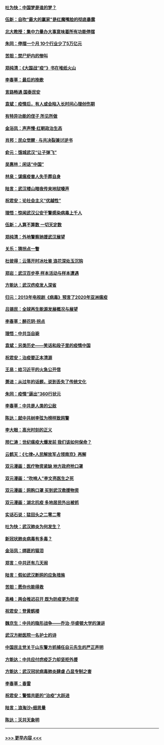 #### [吐为快：中国梦是谁的梦？](../pages/nsc993/n11906564.md?t=03020531) 
#### [伍新：自吹“最大的赢家”是红魔嘴脸的彻底暴露](../pages/nsc993/n11906407.md?t=03020531) 
#### [北大教授：集中力量办大事意味着所有功能停摆](../pages/nsc993/n11904800.md?t=03020531) 
#### [朱同：停摆一个月 10个行业少了5万亿元](../pages/nsc993/n11904498.md?t=03020531) 
#### [苦胆：焚尸炉内的惨叫](../pages/nsc993/n11904479.md?t=03020531) 
#### [郑纯清：《大国战“疫”》书在堆纸火山](../pages/nsc993/n11904450.md?t=03020531) 
#### [李春草：最后的挽歌](../pages/nsc993/n11904441.md?t=03020531) 
#### [言路畅通 国泰民安](../pages/nsc993/n11904222.md?t=03020531) 
#### [袁斌：疫情后，有人或会陷入长时间心理创伤期](../pages/nsc993/n11901514.md?t=03020531) 
#### [有特异功能的侄子 所见所做](../pages/nsc993/n11901154.md?t=03020531) 
#### [金浴凤：声声慢‧红朝政治生态](../pages/nsc993/n11899553.md?t=03020531) 
#### [肖邦：民众觉醒 · 与共决裂兼讨逆书](../pages/nsc993/n11898435.md?t=03020531) 
#### [俞元：饿城武汉“让子弹飞”](../pages/nsc993/n11898344.md?t=03020531) 
#### [吴惠林：闲话“中国”](../pages/nsc993/n11898182.md?t=03020531) 
#### [林泉：谋瘟疫害人失手葬自身](../pages/nsc993/n11897892.md?t=03020531) 
#### [陆言：武汉楼山暗夜传来地狱嚎声](../pages/nsc993/n11897033.md?t=03020531) 
#### [祝君安：论社会主义“优越性”](../pages/nsc993/n11897005.md?t=03020531) 
#### [理悟：惊闻武汉公安干警感染病毒上千人](../pages/nsc993/n11896947.md?t=03020531) 
#### [伍新：人算不算数 一切天定数](../pages/nsc993/n11893372.md?t=03020531) 
#### [郑纯清：外地警察驰援武汉展望](../pages/nsc993/n11893115.md?t=03020531) 
#### [关乐：猜拐点一瞥](../pages/nsc993/n11893020.md?t=03020531) 
#### [杜彼得：云落开时冰吐鉴 浪花深处玉沉钩](../pages/nsc993/n11892107.md?t=03020531) 
#### [郑岩：武汉百步亭 样本活动与样本遭遇](../pages/nsc993/n11892310.md?t=03020531) 
#### [方能达：武汉疠疫发人深省](../pages/nsc993/n11891376.md?t=03020531) 
#### [归元：2013年电视剧《病毒》预言了2020年亚洲瘟疫](../pages/nsc993/n11891126.md?t=03020531) 
#### [吕锡民：全球再生能源发展概况与展望](../pages/nsc993/n11890613.md?t=03020531) 
#### [李春草：醉花阴·拐点](../pages/nsc993/n11890567.md?t=03020531) 
#### [理悟：中共当自毙](../pages/nsc993/n11890559.md?t=03020531) 
#### [袁斌：另类历史——笑话和段子里的疫情中国](../pages/nsc993/n11889243.md?t=03020531) 
#### [祝君安：治疫要正本清源](../pages/nsc993/n11889085.md?t=03020531) 
#### [王易：给习近平的火急公开信](../pages/nsc993/n11888225.md?t=03020531) 
#### [萧进：从过年的话题，说到丢失了传统文化](../pages/nsc993/n11887732.md?t=03020531) 
#### [朱同：疫情“逼出”360行状元](../pages/nsc993/n11887678.md?t=03020531) 
#### [李春草：中共是人类的公敌](../pages/nsc993/n11887656.md?t=03020531) 
#### [陈达：就中共树李弦为榜样致网警](../pages/nsc993/n11887625.md?t=03020531) 
#### [李大眼：高光时刻的正义](../pages/nsc993/n11887585.md?t=03020531) 
#### [邢仁涛：世纪瘟疫大爆发前 我们该如何保命？](../pages/nsc993/n11887535.md?t=03020531) 
#### [云鹤天：《七律▪人民解放军占领南京》再解](../pages/nsc993/n11887524.md?t=03020531) 
#### [双元漫画：医疗物资紧缺 地方政府抢口罩](../pages/nsc993/n11884744.md?t=03020531) 
#### [双元漫画：“吹哨人”李文亮医生之死](../pages/nsc993/n11884705.md?t=03020531) 
#### [双元漫画：网购口罩 买到武汉救援物资](../pages/nsc993/n11884670.md?t=03020531) 
#### [双元漫画：湖北抗疫 多地居民外出被抓](../pages/nsc993/n11884643.md?t=03020531) 
#### [实话石说：猛回头之二零二零](../pages/nsc993/n11883968.md?t=03020531) 
#### [吐为快：武汉肺炎为何发生？](../pages/nsc993/n11882180.md?t=03020531) 
#### [新冠状肺炎病毒有多毒？](../pages/nsc993/n11881790.md?t=03020531) 
#### [金浴凤：绑匪的猫泪](../pages/nsc993/n11880664.md?t=03020531) 
#### [郑言：中共还有几天闹](../pages/nsc993/n11880645.md?t=03020531) 
#### [陆言：假如武汉断网的应急措施](../pages/nsc993/n11880619.md?t=03020531) 
#### [苦胆：愿你也能得救](../pages/nsc993/n11880601.md?t=03020531) 
#### [高峰：两会推迟召开  既为防疫更为防变](../pages/nsc993/n11879977.md?t=03020531) 
#### [祝君安：登黄鹤楼](../pages/nsc993/n11880583.md?t=03020531) 
#### [魏京生：中共的隐形战争——乔治‧华盛顿大学的演讲](../pages/nsc993/n11879765.md?t=03020531) 
#### [武汉方舱医院一名护士的诗](../pages/nsc993/n11878480.md?t=03020531) 
#### [中国民主党关于山东警方抓捕任自元先生的严正声明](../pages/nsc993/n11877506.md?t=03020531) 
#### [方能达：中共应付疠疫乏力却坚拒外援](../pages/nsc993/n11877497.md?t=03020531) 
#### [方能达：武汉冠状病毒肺炎肆虐 凸显专制之害](../pages/nsc993/n11877475.md?t=03020531) 
#### [李春草：春雷](../pages/nsc993/n11876287.md?t=03020531) 
#### [祝君安：警惕共匪的“治疫”大跃进](../pages/nsc993/n11876084.md?t=03020531) 
#### [陆言：浪淘沙•细思量](../pages/nsc993/n11876071.md?t=03020531) 
#### [陈达：灭共天象明](../pages/nsc993/n11876063.md?t=03020531) 

----
#### [ >>> 更早内容 <<< ](../indexes/nsc993-earlier.md)
